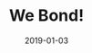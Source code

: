 ---
title: 'We Bond!'
date: '2019-01-03'
client: 'WeTransfer'
ontwerpvraag: ''
members:
    -   name: Quinten Parlevliet
    -   name: Lisa Luijendijk
    -   name: Kim Kwakernaat
    -   name: Alaya Bouguezzi
    -   name: Daan Herre-Wijnen
miro: 'uXjVOabywuM=/?invite_link_id=946009669614'
visual: ''
youtube: ''
teams: ''
---